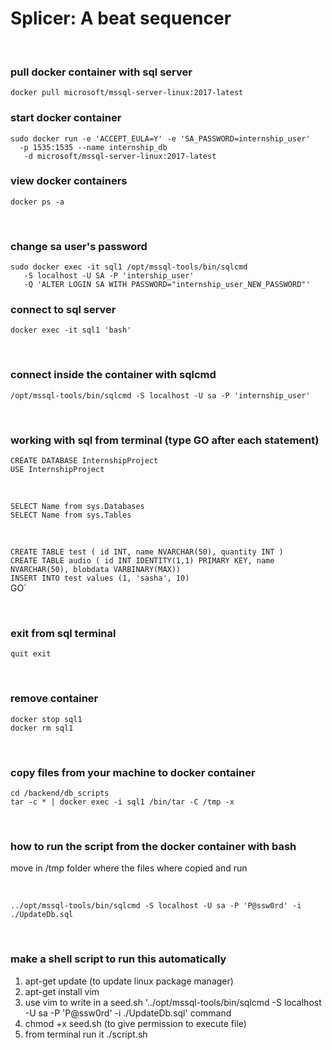 # Splicer: A beat sequencer

<br/>

### pull docker container with sql server
`docker pull microsoft/mssql-server-linux:2017-latest`


### start docker container

`sudo docker run -e 'ACCEPT_EULA=Y' -e 'SA_PASSWORD=internship_user'` <br/>
`   -p 1535:1535 --name internship_db ` <br/>
`   -d microsoft/mssql-server-linux:2017-latest` <br/>


### view docker containers

`docker ps -a`

<br/>

### change sa user's password

`sudo docker exec -it sql1 /opt/mssql-tools/bin/sqlcmd` <br/>
`   -S localhost -U SA -P 'intership_user'` <br/>
`   -Q 'ALTER LOGIN SA WITH PASSWORD="internship_user_NEW_PASSWORD"'` <br/>

### connect to sql server

`docker exec -it sql1 'bash'`

<br/>

### connect inside the container with sqlcmd

`/opt/mssql-tools/bin/sqlcmd -S localhost -U sa -P 'internship_user'`

<br/>

### working with sql from terminal (type GO after each statement)

`CREATE DATABASE InternshipProject` <br/>
`USE InternshipProject`

<br/>

`SELECT Name from sys.Databases` <br/>
`SELECT Name from sys.Tables`

<br/>

`CREATE TABLE test ( id INT, name NVARCHAR(50), quantity INT )` <br/>
`CREATE TABLE audio ( id INT IDENTITY(1,1) PRIMARY KEY, name NVARCHAR(50), blobdata VARBINARY(MAX))` <br/>
`INSERT INTO test values (1, 'sasha', 10)` <br/>
GO`

<br/>

### exit from sql terminal
`quit
exit`

<br/>

### remove container
`docker stop sql1` <br/>
`docker rm sql1`

<br/>

### copy files from your machine to docker container

`cd /backend/db_scripts` <br/>
`tar -c * | docker exec -i sql1 /bin/tar -C /tmp -x`

<br/>

### how to run the script from the docker container with bash

move in /tmp folder where the files where copied and run 

<br/>

`../opt/mssql-tools/bin/sqlcmd -S localhost -U sa -P 'P@ssw0rd' -i ./UpdateDb.sql`

<br/>

### make a shell script to run this automatically
1. apt-get update (to update linux package manager)
2. apt-get install vim
3. use vim to write in a seed.sh '../opt/mssql-tools/bin/sqlcmd -S localhost -U sa -P 'P@ssw0rd' -i ./UpdateDb.sql' command
4. chmod +x seed.sh (to give permission to execute file)
5. from terminal run it ./script.sh
